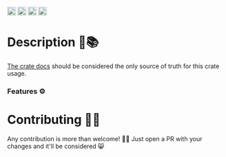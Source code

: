 [<img alt="CI Workflow" src="https://img.shields.io/github/actions/workflow/status/tsenovilla/rust_writer/ci.yml?branch=main&style=for-the-badge&logo=github&label=CI" height="20">](https://github.com/tsenovilla/rust_writer/actions/workflows/ci.yml)
[<img alt="Codecov" src="https://img.shields.io/codecov/c/github/tsenovilla/rust_writer?style=for-the-badge&logo=codecov" height="20">](https://codecov.io/gh/tsenovilla/rust_writer)
[<img alt="Crates.io" src="https://img.shields.io/crates/v/rust_writer.svg?style=for-the-badge&color=fc8d62&logo=rust" height="20">](https://crates.io/crates/rust_writer)
[<img alt="docs.rs" src="https://img.shields.io/badge/docs.rs-rust_writer-66c2a5?style=for-the-badge&labelColor=555555&logo=docs.rs" height="20">](https://docs.rs/rust_writer)

# Description 📖📚

[The crate docs](https://docs.rs/rust_writer/latest/rust_writer) should be considered the only source of truth for this crate usage.

### Features ⚙️

# Contributing 🤝🚀

Any contribution is more than welcome! 🤝🦾 Just open a PR with your changes and it'll be considered 😸

